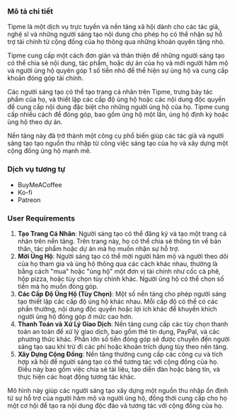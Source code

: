 ### Mô tả chi tiết

Tipme là một dịch vụ trực tuyến và nền tảng xã hội dành cho các tác giả, nghệ sĩ và những người sáng tạo nội dung cho phép họ có thể nhận sự hỗ trợ tài chính từ cộng đồng của họ thông qua những khoản quyên tặng nhỏ.

Tipme cung cấp một cách đơn giản và thân thiện để những người sáng tạo có thể chia sẻ nội dung, tác phẩm, hoặc dự án của họ và mời người hâm mộ và người ủng hộ quyên góp 1 số tiền nhỏ để thể hiện sự ủng hộ và cung cấp khoản đóng góp tài chính.    

Các người sáng tạo có thể tạo trang cá nhân trên Tipme, trưng bày tác phẩm của họ, và thiết lập các cấp độ ủng hộ hoặc các nội dung độc quyền để cung cấp nội dung đặc biệt cho những người ủng hộ của họ. Tipme cung cấp nhiều cách để đóng góp, bao gồm ủng hộ một lần, ủng hộ định kỳ hoặc ủng hộ theo dự án.

Nền tảng này đã trở thành một công cụ phổ biến giúp các tác giả và người sáng tạo tạo nguồn thu nhập từ công việc sáng tạo của họ và xây dựng một cộng đồng ủng hộ mạnh mẽ.
### Dịch vụ tương tự

- BuyMeACoffee
- Ko-fi
- Patreon
### User Requirements 

1. **Tạo Trang Cá Nhân**: Người sáng tạo có thể đăng ký và tạo một trang cá nhân trên nền tảng. Trên trang này, họ có thể chia sẻ thông tin về bản thân, tác phẩm hoặc dự án mà họ muốn nhận sự hỗ trợ.
2. **Mời Ủng Hộ**: Người sáng tạo có thể mời người hâm mộ và người theo dõi của họ tham gia và ủng hộ thông qua các cách khác nhau, thường là bằng cách "mua" hoặc "ủng hộ" một đơn vị tài chính như cốc cà phê, hộp pizza, hoặc tùy chọn tùy chỉnh khác. Người ủng hộ có thể chọn số tiền mà họ muốn đóng góp.
3. **Các Cấp Độ Ủng Hộ (Tùy Chọn)**: Một số nền tảng cho phép người sáng tạo thiết lập các cấp độ ủng hộ khác nhau. Mỗi cấp độ có thể có các phần thưởng, nội dung độc quyền hoặc lợi ích khác để khuyến khích người ủng hộ đóng góp ở mức cao hơn.
4. **Thanh Toán và Xử Lý Giao Dịch**: Nền tảng cung cấp các tùy chọn thanh toán an toàn để xử lý giao dịch, bao gồm thẻ tín dụng, PayPal, và các phương thức khác. Phần lớn số tiền đóng góp sẽ được chuyển đến người sáng tạo sau khi trừ đi các phí hoặc khoản trích dụng tùy theo nền tảng.
5. **Xây Dựng Cộng Đồng**: Nền tảng thường cung cấp các công cụ và tích hợp xã hội để người sáng tạo có thể tương tác với cộng đồng của họ. Điều này bao gồm việc chia sẻ tài liệu, tạo diễn đàn hoặc bảng tin, và thực hiện các hoạt động tương tác khác.

Mô hình này giúp các người sáng tạo xây dựng một nguồn thu nhập ổn định từ sự hỗ trợ của người hâm mộ và người ủng hộ, đồng thời cung cấp cho họ một cơ hội để tạo ra nội dung độc đáo và tương tác với cộng đồng của họ.
